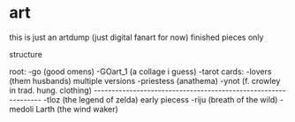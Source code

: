 # art

this is just an artdump (just digital fanart for now)
finished pieces only

structure

root:
 	-go (good omens)
		-GOart_1 (a collage i guess)
		-tarot cards:
			-lovers (them husbands) multiple versions
			-priestess (anathema)
		-ynot (f. crowley in trad. hung. clothing)
	---------------------------------------------------------------
 	-tloz (the legend of zelda) early piecess
		-riju (breath of the wild)
		-medoli Larth (the wind waker)
